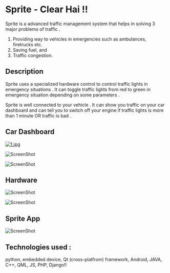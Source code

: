 # Sprite - Clear Hai !!

Sprite  is a advanced traffic management system that helps in solving 3 major problems of traffic .
1. Providing way to vehicles in emergencies such as ambulances, firetrucks etc.
2. Saving fuel, and
3. Traffic congestion.


## Description 
Sprite uses a specialized hardware control to control traffic lights in emergency situations .  It can toggle traffic lights from red to green in emergency situation depending on some parameters . 

Sprite is well connected to your vehicle . It can show you traffic on your car dashboard and can tell you to switch off your engine if traffic lights is more than 1 minute OR traffic is bad .



## Car Dashboard
[![1.jpg](https://s8.postimg.org/ss662n2hx/image.jpg)](https://postimg.org/image/3m57vt17l/)


![ScreenShot](https://raw.githubusercontent.com/daVincere/AngelHack2017/master/3.JPG)


![ScreenShot](https://raw.githubusercontent.com/daVincere/AngelHack2017/master/4.JPG)


## Hardware 
![ScreenShot](https://raw.githubusercontent.com/daVincere/AngelHack2017/master/IMG_20170507_121611_HDR.jpg)

![ScreenShot](https://raw.githubusercontent.com/daVincere/AngelHack2017/master/IMG_20170507_121705_HDR.jpg)


## Sprite App 

![ScreenShot](https://raw.githubusercontent.com/daVincere/AngelHack2017/master/18337418_1391008447609599_2096883200_n.png)

## Technologies used : 

python, embedded device, Qt (cross-platfrom) framework, Android, JAVA, C++, QML, JS, PHP, Django!!
